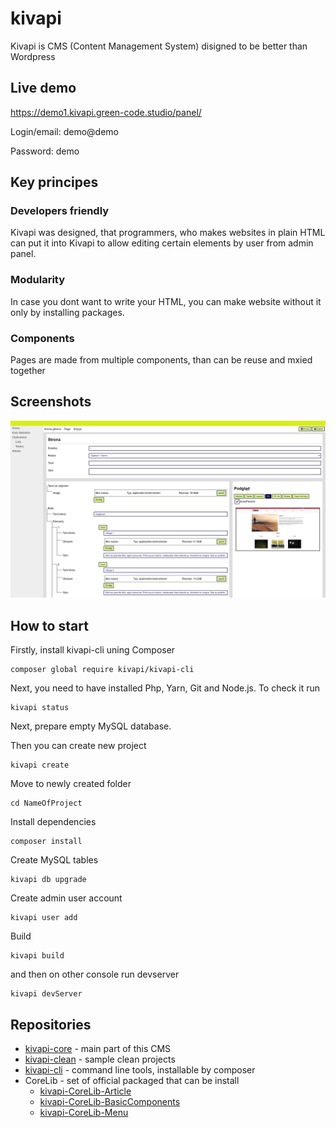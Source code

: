 # kivapi
Kivapi is CMS (Content Management System) disigned to be better than Wordpress

## Live demo

https://demo1.kivapi.green-code.studio/panel/

Login/email: demo@demo

Password: demo

## Key principes
### Developers friendly
Kivapi was designed, that programmers, who makes websites in plain HTML can put it into Kivapi to allow editing certain elements by user from admin panel.

### Modularity
In case you dont want to write your HTML, you can make website without it only by installing packages.

### Components
Pages are made from multiple components, than can be reuse and mxied together

## Screenshots
![Admin panel](img/screen1.png)

## How to start

Firstly, install kivapi-cli uning Composer
```
composer global require kivapi/kivapi-cli
```

Next, you need to have installed Php, Yarn, Git and Node.js. To check it run
```
kivapi status
```

Next, prepare empty MySQL database.

Then you can create new project
```
kivapi create
```

Move to newly created folder
```
cd NameOfProject
```

Install dependencies
```
composer install
```

Create MySQL tables
```
kivapi db upgrade
```

Create admin user account
```
kivapi user add
```

Build
```
kivapi build
```

and then on other console run devserver
```
kivapi devServer
```

## Repositories
* [kivapi-core](https://github.com/GreenCodeStudio/kivapi-core) - main part of this CMS
* [kivapi-clean](https://github.com/GreenCodeStudio/kivapi-clean) - sample clean projects
* [kivapi-cli](https://github.com/GreenCodeStudio/kivapi-cli) - command line tools, installable by composer
* CoreLib - set of official packaged that can be install
  * [kivapi-CoreLib-Article](https://github.com/GreenCodeStudio/kivapi-CoreLib-Article)
  * [kivapi-CoreLib-BasicComponents](https://github.com/GreenCodeStudio/kivapi-CoreLib-BasicComponents)
  * [kivapi-CoreLib-Menu](https://github.com/GreenCodeStudio/kivapi-CoreLib-Menu)
